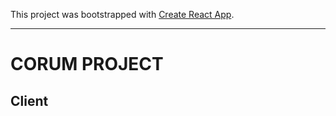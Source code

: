 This project was bootstrapped with [Create React App](https://github.com/facebook/create-react-app).

---

# CORUM PROJECT

## Client
